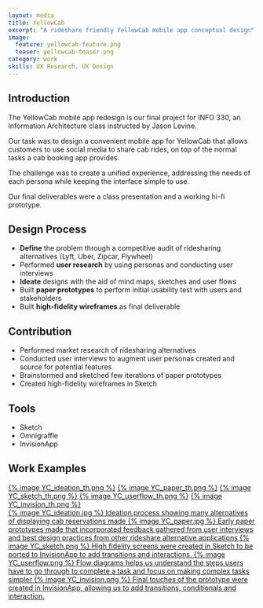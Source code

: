 ```yaml
---
layout: media
title: YellowCab
excerpt: "A rideshare friendly YellowCab mobile app conceptual design"
image:
  feature: yellowcab-feature.png
  teaser: yellowcab-teaser.png
category: work
skills: UX Research, UX Design
---
```


Introduction
---
The YellowCab mobile app redesign is our final project for INFO 330, an Information Architecture class instructed by Jason Levine.

Our task was to design a convenient mobile app for YellowCab that allows customers to use social media to share cab rides, on top of the normal tasks a cab booking app provides.

The challenge was to create a unified experience, addressing the needs of each persona while keeping the interface simple to use.

Our final deliverables were a class presentation and a working hi-fi prototype.

Design Process
---
- **Define** the problem through a competitive audit of ridesharing alternatives (Lyft, Uber, Zipcar, Flywheel)
- Performed **user research** by using personas and conducting user interviews
- **Ideate** designs with the aid of mind maps, sketches and user flows
- Built **paper prototypes** to perform initial usability test with users and stakeholders
- Built **high-fidelity wireframes** as final deliverable

Contribution
---
- Performed market research of ridesharing alternatives
- Conducted user interviews to augment user personas created and source for potential features
- Brainstormed and sketched few iterations of paper prototypes
- Created high-fidelity wireframes in Sketch

Tools
---
- Sketch
- Omnigraffle
- InvisionApp

Work Examples
---

<div class="gallery">
	<a href="#lb1">{% image YC_ideation_th.png %}</a>
	<a href="#lb2">{% image YC_paper_th.png %}</a>
	<a href="#lb3">{% image YC_sketch_th.png %}</a>
	<a href="#lb4">{% image YC_userflow_th.png %}</a>
	<a href="#lb5">{% image YC_invision_th.png %}</a>
</div>

<a href="#_" id="lb1" class="lightbox">
	{% image YC_ideation.jpg %}
	Ideation process showing many alternatives of displaying cab reservations made
</a>
<a href="#_" id="lb2" class="lightbox">
	{% image YC_paper.jpg %}
	Early paper prototypes made that incorporated feedback gathered from user interviews and best design practices from other rideshare alternative applications
</a>
<a href="#_" id="lb3" class="lightbox">
	{% image YC_sketch.png %}
	High fidelity screens were created in Sketch to be ported to InvisionApp to add transitions and interactions.
</a>
<a href="#_" id="lb4" class="lightbox">
	{% image YC_userflow.png %}
	Flow diagrams helps us understand the steps users have to go through to complete a task and focus on making complex tasks simpler
</a>
<a href="#_" id="lb5" class="lightbox">
	{% image YC_invision.png %}
	Final touches of the prototype were created in InvisionApp, allowing us to add transitions, conditionals and interaction.
</a>
